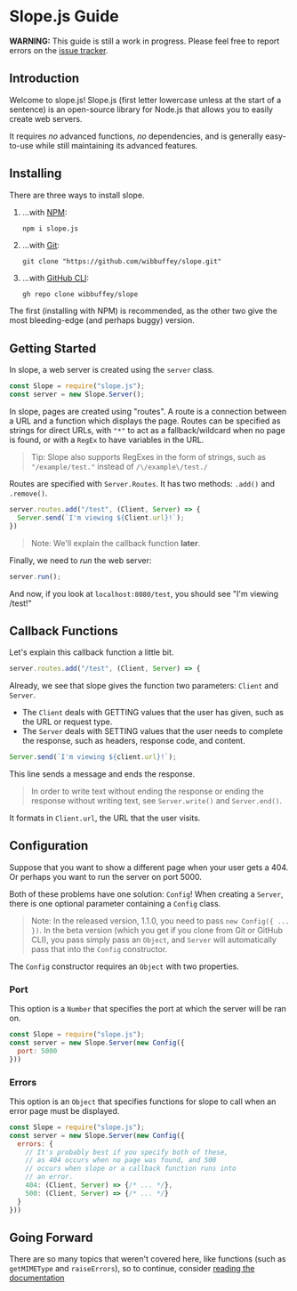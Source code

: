 # Slope.js Guide

**WARNING:** This guide is still a work in progress. Please feel free to report errors on the [issue tracker](https://wibbuffey.github.io/#links).

## Introduction

Welcome to slope.js! Slope.js (first letter lowercase unless at the start of a sentence) is an open-source library for Node.js that allows you to easily create web servers.

It requires *no* advanced functions, *no* dependencies, and is generally easy-to-use while still maintaining its advanced features.

## Installing

There are three ways to install slope.

1. ...with [NPM](https://npmjs.org):

   ```shell
   npm i slope.js
   ```

2. ...with [Git](https://git-scm.com):

   ```shell
   git clone "https://github.com/wibbuffey/slope.git"
   ```

3. ...with [GitHub CLI](https://github.com/cli/cli):

   ```sh
   gh repo clone wibbuffey/slope
   ```

The first (installing with NPM) is recommended, as the other two give the most bleeding-edge (and perhaps buggy) version.

## Getting Started

In slope, a web server is created using the `server` class.

```javascript
const Slope = require("slope.js");
const server = new Slope.Server();
```

In slope, pages are created using "routes". A route is a connection between a URL and a function which displays the page. Routes can be specified as strings for direct URLs, with `"*"` to act as a fallback/wildcard when no page is found, or with a `RegEx` to have variables in the URL.

> Tip: Slope also supports RegExes in the form of strings, such as `"/example/test."` instead of `/\/example\/test./`

Routes are specified with `Server.Routes`. It has two methods: `.add()` and `.remove()`.

```javascript
server.routes.add("/test", (Client, Server) => {
  Server.send(`I'm viewing ${Client.url}!`);
})
```

> Note: We'll explain the callback function **later**.

Finally, we need to *run* the web server:

```js
server.run();
```

And now, if you look at `localhost:8080/test`, you should see "I'm viewing /test!"

## Callback Functions

Let's explain this callback function a little bit.

```js
server.routes.add("/test", (Client, Server) => {
```

Already, we see that slope gives the function two parameters: `Client` and `Server`.

- The `Client` deals with GETTING values that the user has given, such as the URL or request type.
- The `Server` deals with SETTING values that the user needs to complete the response, such as headers, response code, and content.

```javascript
Server.send(`I'm viewing ${client.url}!`);
```

This line sends a message and ends the response.

> In order to write text without ending the response or ending the response without writing text, see `Server.write()` and `Server.end()`.

It formats in `Client.url`, the URL that the user visits.

## Configuration

Suppose that you want to show a different page when your user gets a 404. Or perhaps you want to run the server on port 5000.

Both of these problems have one solution: `Config`! When creating a `Server`, there is one optional parameter containing a `Config` class.

> Note: In the released version, 1.1.0, you need to pass `new Config({ ... })`. In the beta version (which you get if you clone from Git or GitHub CLI), you pass simply pass an `Object`, and `Server` will automatically pass that into the `Config` constructor.

The `Config` constructor requires an `Object` with two properties.

### Port

This option is a `Number` that specifies the port at which the server will be ran on.

```javascript
const Slope = require("slope.js");
const server = new Slope.Server(new Config({
  port: 5000
}))
```

### Errors

This option is an `Object` that specifies functions for slope to call when an error page must be displayed.

```javascript
const Slope = require("slope.js");
const server = new Slope.Server(new Config({
  errors: {
    // It's probably best if you specify both of these,
    // as 404 occurs when no page was found, and 500
    // occurs when slope or a callback function runs into
    // an error.
    404: (Client, Server) => {/* ... */},
    500: (Client, Server) => {/* ... */}
  }
}))
```

## Going Forward

There are so many topics that weren't covered here, like functions (such as `getMIMEType` and `raiseErrors`), so to continue, consider [reading the documentation](https://wibbuffey.github.io/slope)


